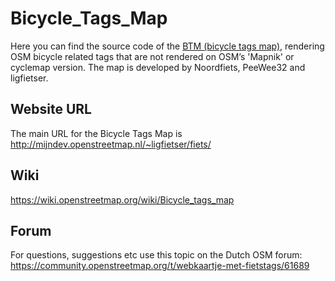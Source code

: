 # Bicycle_Tags_Map
Here you can find the source code of the [BTM (bicycle tags map)](http://mijndev.openstreetmap.nl/~ligfietser/fiets/), rendering OSM bicycle related tags that are not rendered on OSM’s 'Mapnik' or cyclemap version. The map is developed by Noordfiets, PeeWee32 and ligfietser.

## Website URL

The main URL for the Bicycle Tags Map is http://mijndev.openstreetmap.nl/~ligfietser/fiets/

## Wiki
https://wiki.openstreetmap.org/wiki/Bicycle_tags_map

## Forum
For questions, suggestions etc use this topic on the Dutch OSM forum:
https://community.openstreetmap.org/t/webkaartje-met-fietstags/61689
